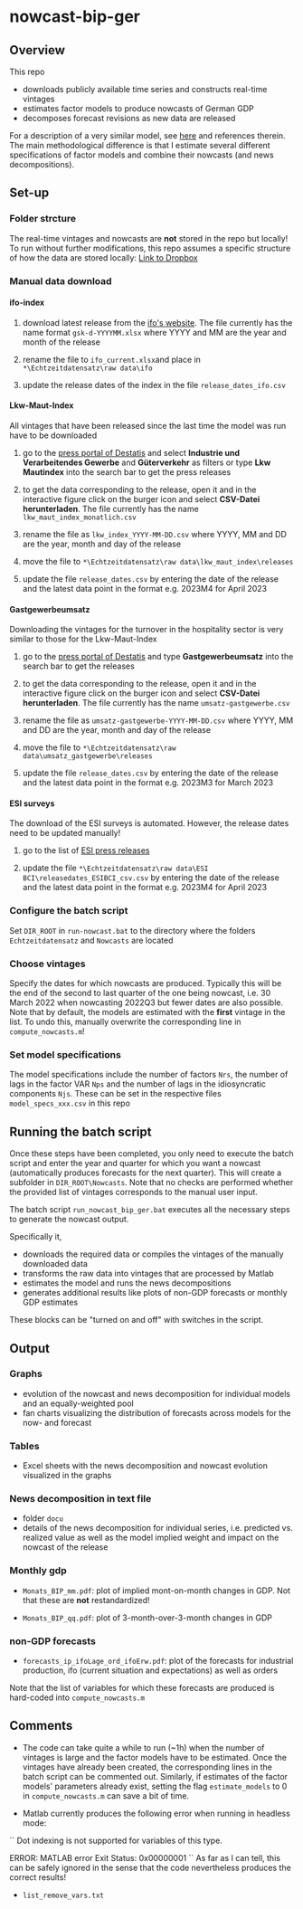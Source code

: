 # nowcast-bip-ger

## Overview

This repo 

- downloads publicly available time series and constructs real-time vintages
- estimates factor models to produce nowcasts of German GDP
- decomposes forecast revisions as new data are released

For a description of a very similar model, see [here](https://www.newyorkfed.org/research/staff_reports/sr830) and references therein. The main methodological difference is that I estimate several different specifications of factor models and combine their nowcasts (and news decompositions).  


## Set-up

### Folder strcture

The real-time vintages and nowcasts are **not** stored in the repo but locally! To run without further modifications, this repo assumes a specific structure of how the data are stored locally: [Link to Dropbox](https://www.dropbox.com/sh/7g186cz8m336pcc/AAC7rUDsL1sePIOjI5eBwblIa?dl=0)

### Manual data download

#### ifo-index

1. download latest release from the [ifo's website](https://www.ifo.de/umfrage/ifo-geschaeftsklima-deutschland). The file currently has the name format `gsk-d-YYYYMM.xlsx` where YYYY and MM are the year and month of the release

2. rename the file to `ifo_current.xlsx`and place in `*\Echtzeitdatensatz\raw data\ifo` 

3. update the release dates of the index in the file `release_dates_ifo.csv`

#### Lkw-Maut-Index

All vintages that have been released since the last time the model was run have to be downloaded

1. go to the [press portal of Destatis](https://www.destatis.de/DE/Presse/_inhalt.html) and select **Industrie und Verarbeitendes Gewerbe** and **Güterverkehr** as filters or type **Lkw Mautindex** into the search bar to get the press releases

2. to get the data corresponding to the release, open it and in the interactive figure click on the burger icon and select **CSV-Datei herunterladen**. The file currently has the name `lkw_maut_index_monatlich.csv`

3. rename the file as `lkw_index_YYYY-MM-DD.csv` where YYYY, MM and DD are the year, month and day of the release

4. move the file to `*\Echtzeitdatensatz\raw data\lkw_maut_index\releases` 

5. update the file `release_dates.csv` by entering the date of the release and the latest data point in the format e.g. 2023M4 for April 2023 

#### Gastgewerbeumsatz

Downloading the vintages for the turnover in the hospitality sector is very similar to those for the Lkw-Maut-Index

1. go to the [press portal of Destatis](https://www.destatis.de/DE/Presse/_inhalt.html) and type **Gastgewerbeumsatz** into the search bar to get the releases

2. to get the data corresponding to the release, open it and in the interactive figure click on the burger icon and select **CSV-Datei herunterladen**. The file currently has the name `umsatz-gastgewerbe.csv`

3. rename the file as `umsatz-gastgewerbe-YYYY-MM-DD.csv` where YYYY, MM and DD are the year, month and day of the release

4. move the file to `*\Echtzeitdatensatz\raw data\umsatz_gastgewerbe\releases` 

5. update the file `release_dates.csv` by entering the date of the release and the latest data point in the format e.g. 2023M3 for March 2023 

#### ESI surveys

The download of the ESI surveys is automated. However, the release dates need to be updated manually!

1. go to the list of [ESI press releases](https://economy-finance.ec.europa.eu/economic-forecast-and-surveys/business-and-consumer-surveys/download-business-and-consumer-survey-data/press-releases_en)

2. update the file `*\Echtzeitdatensatz\raw data\ESI BCI\releasedates_ESIBCI_csv.csv` by entering the date of the release and the latest data point in the format e.g. 2023M4 for April 2023 

### Configure the batch script
Set `DIR_ROOT` in `run-nowcast.bat` to the directory where the folders `Echtzeitdatensatz` and `Nowcasts` are located

### Choose vintages

Specify the dates for which nowcasts are produced. Typically this will be the end of the second to last quarter of the one being nowcast, i.e. 30 March 2022 when nowcasting 2022Q3 but fewer dates are also possible. Note that by default, the models are estimated with the **first** vintage in the list. To undo this, manually overwrite the corresponding line in `compute_nowcasts.m`!

### Set model specifications
The model specifications include the number of factors `Nrs`, the number of lags in the factor VAR `Nps` and the number of lags in the idiosyncratic components `Njs`. These can be set in the respective files `model_specs_xxx.csv` in this repo

## Running the batch script

Once these steps have been completed, you only need to execute the batch script and enter the year and quarter for which you want a nowcast (automatically produces forecasts for the next quarter). This will create a subfolder in `DIR_ROOT\Nowcasts`. Note that no checks are performed whether the provided list of vintages corresponds to the manual user input. 

The batch script `run_nowcast_bip_ger.bat` executes all the necessary steps to generate the nowcast output. 

Specifically it,
- downloads the required data or compiles the vintages of the manually downloaded data
- transforms the raw data into vintages that are processed by Matlab
- estimates the model and runs the news decompositions
- generates additional results like plots of non-GDP forecasts or monthly GDP estimates

These blocks can be "turned on and off" with switches in the script. 

## Output

### Graphs

- evolution of the nowcast and news decomposition for individual models and an equally-weighted pool
- fan charts visualizing the distribution of forecasts across models for the now- and forecast

### Tables

- Excel sheets with the news decomposition and nowcast evolution visualized in the graphs

### News decomposition in text file

- folder `docu`
- details of the news decomposition for individual series, i.e. predicted vs. realized value as well as the model implied weight and impact on the nowcast of the release

### Monthly gdp

- `Monats_BIP_mm.pdf`: plot of implied mont-on-month changes in GDP. Not that these are **not** restandardized!

- `Monats_BIP_qq.pdf`: plot of 3-month-over-3-month changes in GDP

### non-GDP forecasts

- `forecasts_ip_ifoLage_ord_ifoErw.pdf`: plot of the forecasts for industrial production, ifo (current situation and expectations) as well as orders

Note that the list of variables for which these forecasts are produced is hard-coded into `compute_nowcasts.m`

## Comments 

- The code can take quite a while to run (~1h) when the number of vintages is large and the factor models have to be estimated. Once the vintages have already been created, the corresponding lines in the batch script can be commented out. Similarly, if estimates of the factor models' parameters already exist, setting the flag `estimate_models` to 0 in `compute_nowcasts.m` can save a bit of time. 

- Matlab currently produces the following error when running in headless mode:

``
Dot indexing is not supported for variables of this type.

ERROR: MATLAB error Exit Status: 0x00000001
``
As far as I can tell, this can be safely ignored in the sense that the code nevertheless produces the correct results! 

- `list_remove_vars.txt` 


